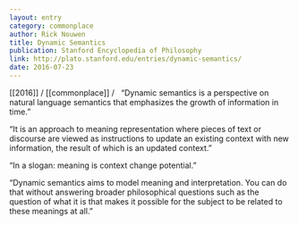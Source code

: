 ```yaml
---
layout: entry
category: commonplace
author: Rick Nouwen
title: Dynamic Semantics
publication: Stanford Encyclopedia of Philosophy
link: http://plato.stanford.edu/entries/dynamic-semantics/
date: 2016-07-23
---
```


[[2016]] / [[commonplace]] / 
 
“Dynamic semantics is a perspective on natural language semantics that emphasizes the growth of information in time.”

“It is an approach to meaning representation where pieces of text or discourse are viewed as instructions to update an existing context with new information, the result of which is an updated context.”

“In a slogan: meaning is context change potential.”

“Dynamic semantics aims to model meaning and interpretation. You can do that without answering broader philosophical questions such as the question of what it is that makes it possible for the subject to be related to these meanings at all.”
